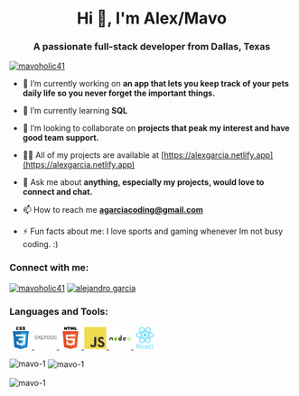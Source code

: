 <h1 align="center">Hi 👋, I'm Alex/Mavo</h1>
<h3 align="center">A passionate full-stack developer from Dallas, Texas</h3>

<p align="left"> <a href="https://twitter.com/mavoholic41" target="blank"><img src="https://img.shields.io/twitter/follow/mavoholic41?logo=twitter&style=for-the-badge" alt="mavoholic41" /></a> </p>

- 🔭 I’m currently working on **an app that lets you keep track of your pets daily life so you never forget the important things.**

- 🌱 I’m currently learning **SQL**

- 👯 I’m looking to collaborate on **projects that peak my interest and have good team support.**

- 👨‍💻 All of my projects are available at [https://alexgarcia.netlify.app](https://alexgarcia.netlify.app)

- 💬 Ask me about **anything, especially my projects, would love to connect and chat.**

- 📫 How to reach me **agarciacoding@gmail.com**

- ⚡ Fun facts about me: I love sports and gaming whenever Im not busy coding. :) 

<h3 align="left">Connect with me:</h3>
<p align="left">
<a href="https://twitter.com/mavoholic41" target="blank"><img align="center" src="https://raw.githubusercontent.com/rahuldkjain/github-profile-readme-generator/master/src/images/icons/Social/twitter.svg" alt="mavoholic41" height="30" width="40" /></a>
<a href="https://linkedin.com/in/alejandro garcia" target="blank"><img align="center" src="https://raw.githubusercontent.com/rahuldkjain/github-profile-readme-generator/master/src/images/icons/Social/linked-in-alt.svg" alt="alejandro garcia" height="30" width="40" /></a>
</p>

<h3 align="left">Languages and Tools:</h3>
<p align="left"> <a href="https://www.w3schools.com/css/" target="_blank" rel="noreferrer"> <img src="https://raw.githubusercontent.com/devicons/devicon/master/icons/css3/css3-original-wordmark.svg" alt="css3" width="40" height="40"/> </a> <a href="https://expressjs.com" target="_blank" rel="noreferrer"> <img src="https://raw.githubusercontent.com/devicons/devicon/master/icons/express/express-original-wordmark.svg" alt="express" width="40" height="40"/> </a> <a href="https://www.w3.org/html/" target="_blank" rel="noreferrer"> <img src="https://raw.githubusercontent.com/devicons/devicon/master/icons/html5/html5-original-wordmark.svg" alt="html5" width="40" height="40"/> </a> <a href="https://developer.mozilla.org/en-US/docs/Web/JavaScript" target="_blank" rel="noreferrer"> <img src="https://raw.githubusercontent.com/devicons/devicon/master/icons/javascript/javascript-original.svg" alt="javascript" width="40" height="40"/> </a> <a href="https://nodejs.org" target="_blank" rel="noreferrer"> <img src="https://raw.githubusercontent.com/devicons/devicon/master/icons/nodejs/nodejs-original-wordmark.svg" alt="nodejs" width="40" height="40"/> </a> <a href="https://reactjs.org/" target="_blank" rel="noreferrer"> <img src="https://raw.githubusercontent.com/devicons/devicon/master/icons/react/react-original-wordmark.svg" alt="react" width="40" height="40"/> </a> </p>

<p><img align="left" src="https://github-readme-stats.vercel.app/api/top-langs?username=mavo-1&show_icons=true&locale=en&layout=compact" alt="mavo-1" /></p>

<p>&nbsp;<img align="center" src="https://github-readme-stats.vercel.app/api?username=mavo-1&show_icons=true&locale=en" alt="mavo-1" /></p>

<p><img align="center" src="https://github-readme-streak-stats.herokuapp.com/?user=mavo-1&" alt="mavo-1" /></p>
